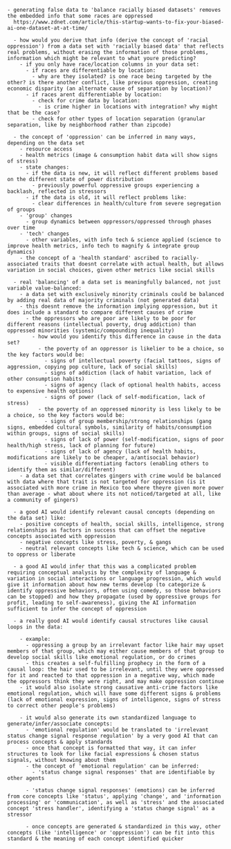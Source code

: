 
    - generating false data to 'balance racially biased datasets' removes the embedded info that some races are oppressed
      https://www.zdnet.com/article/this-startup-wants-to-fix-your-biased-ai-one-dataset-at-at-time/
      
      - how would you derive that info (derive the concept of 'racial oppression') from a data set with 'racially biased data' that reflects real problems, without erasing the information of those problems, information which might be relevant to what youre predicting?
        - if you only have race/location columns in your data set:
          - if races are differentiable by location:
            - why are they isolated? is one race being targeted by the other? is there another conflict, like previous oppression, creating economic disparity (an alternate cause of separation by location)?
          - if races arent differentiable by location:
            - check for crime data by location:
              - is crime higher in locations with integration? why might that be the case?
            - check for other types of location separation (granular separation, like by neighborhood rather than zipcode)
      
      - the concept of 'oppression' can be inferred in many ways, depending on the data set
        - resource access
        - health metrics (image & consumption habit data will show signs of stress)
        - state changes:
          - if the data is new, it will reflect different problems based on the different state of power distribution
            - previously powerful oppressive groups experiencing a backlash, reflected in stressors
          - if the data is old, it will reflect problems like:
            - clear differences in health/culture from severe segregation of groups
        - 'group' changes
          - group dynamics between oppressors/oppressed through phases over time
        - 'tech' changes
          - other variables, with info tech & science applied (science to improve health metrics, info tech to magnify & integrate group dynamics)
        - the concept of a 'health standard' ascribed to racially-associated traits that doesnt correlate with actual health, but allows variation in social choices, given other metrics like social skills
      
      - real 'balancing' of a data set is meaningfully balanced, not just variable value-balanced:
        - a data set with exclusively minority criminals could be balanced by adding real data of majority criminals (not generated data)
        - this doesnt remove the information implying oppression, but it does include a standard to compare different causes of crime
          - the oppressors who are poor are likely to be poor for different reasons (intellectual poverty, drug addiction) than oppressed minorities (systemic/compounding inequality)
            - how would you identify this difference in cause in the data set?
              - the poverty of an oppressor is likelier to be a choice, so the key factors would be:
                - signs of intellectual poverty (facial tattoos, signs of aggression, copying pop culture, lack of social skills)
                - signs of addiction (lack of habit variation, lack of other consumption habits)
                - signs of agency (lack of optional health habits, access to expensive health options)
                - signs of power (lack of self-modification, lack of stress)
              - the poverty of an oppressed minority is less likely to be a choice, so the key factors would be:
                - signs of group membership/strong relationships (gang signs, embedded cultural symbols, similarity of habits/consumption within groups, signs of social skills)
                - signs of lack of power (self-modification, signs of poor health/high stress, lack of planning for future)
                - signs of lack of agency (lack of health habits, modifications are likely to be cheaper, a/antisocial behavior)
                - visible differentiating factors (enabling others to identify them as similar/different)
        - a data set that correlates gingers with crime would be balanced with data where that trait is not targeted for oppression (is it associated with more crime in Mexico too where theyre given more power than average - what about where its not noticed/targeted at all, like a community of gingers)
        
      - a good AI would identify relevant causal concepts (depending on the data set) like:
        - positive concepts of health, social skills, intelligence, strong relationships as factors in success that can offset the negative concepts associated with oppression
        - negative concepts like stress, poverty, & gangs
        - neutral relevant concepts like tech & science, which can be used to oppress or liberate

      - a good AI would infer that this was a complicated problem requiring conceptual analysis by the complexity of language & variation in social interactions or language progression, which would give it information about how new terms develop (to categorize & identify oppressive behaviors, often using comedy, so those behaviors can be stopped) and how they propagate (used by oppressive groups for profit, leading to self-awareness), giving the AI information sufficient to infer the concept of oppression

      - a really good AI would identify causal structures like causal loops in the data:

        - example: 
          - oppressing a group by an irrelevant factor like hair may upset members of that group, which may either cause members of that group to develop social skills like emotional regulation, or do crimes
          - this creates a self-fulfilling prophecy in the form of a causal loop: the hair used to be irrelevant, until they were oppressed for it and reacted to that oppression in a negative way, which made the oppressors think they were right, and may make oppression continue
        - it would also isolate strong causative anti-crime factors like emotional regulation, which will have some different signs & problems (lack of emotional expression, signs of intelligence, signs of stress to correct other people's problems)

        - it would also generate its own standardized language to generate/infer/associate concepts:
          - 'emotional regulation' would be translated to 'irrelevant status change signal response regulation' by a very good AI that can process concepts & apply standards
          - once that concept is formatted that way, it can infer structures to look for like facial expressions & chosen status signals, without knowing about them
          - the concept of 'emotional regulation' can be inferred:
            - 'status change signal responses' that are identifiable by other agents

          - 'status change signal responses' (emotions) can be inferred from core concepts like 'status', applying 'change', and 'information processing' or 'communication', as well as 'stress' and the associated concept 'stress handler', identifying a 'status change signal' as a stressor

          - once concepts are generated & standardized in this way, other concepts (like 'intelligence' or 'oppression') can be fit into this standard & the meaning of each concept identified quicker
